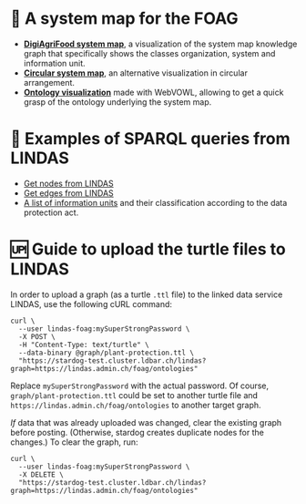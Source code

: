# 🧭 A system map for the FOAG

- [**DigiAgriFood system map**](https://blw-ofag-ufag.github.io/system-map/index.html?lang=de), a visualization of the system map knowledge graph that specifically shows the classes organization, system and information unit.
- [**Circular system map**](https://blw-ofag-ufag.github.io/system-map/index.html?lang=de), an alternative visualization in circular arrangement.
- [**Ontology visualization**](https://service.tib.eu/webvowl/#iri=https://raw.githubusercontent.com/blw-ofag-ufag/system-map/refs/heads/main/graph.ttl) made with WebVOWL, allowing to get a quick grasp of the ontology underlying the system map.

# 🔎 Examples of SPARQL queries from LINDAS

- [Get nodes from LINDAS](https://s.zazuko.com/gmh9NR)
- [Get edges from LINDAS](https://s.zazuko.com/3wDcscR)
- [A list of information units](https://s.zazuko.com/2XsfNRB) and their classification according to the data protection act.

# 🆙 Guide to upload the turtle files to LINDAS

In order to upload a graph (as a turtle `.ttl` file) to the linked data service LINDAS, use the following cURL command:

```curl
curl \
  --user lindas-foag:mySuperStrongPassword \
  -X POST \
  -H "Content-Type: text/turtle" \
  --data-binary @graph/plant-protection.ttl \
  "https://stardog-test.cluster.ldbar.ch/lindas?graph=https://lindas.admin.ch/foag/ontologies"
```

Replace `mySuperStrongPassword` with the actual password. Of course, `graph/plant-protection.ttl` could be set to another turtle file and `https://lindas.admin.ch/foag/ontologies` to another target graph.

*If* data that was already uploaded was changed, clear the existing graph before posting. (Otherwise, stardog creates duplicate nodes for the changes.) To clear the graph, run:

```curl
curl \
  --user lindas-foag:mySuperStrongPassword \
  -X DELETE \
  "https://stardog-test.cluster.ldbar.ch/lindas?graph=https://lindas.admin.ch/foag/ontologies"
```